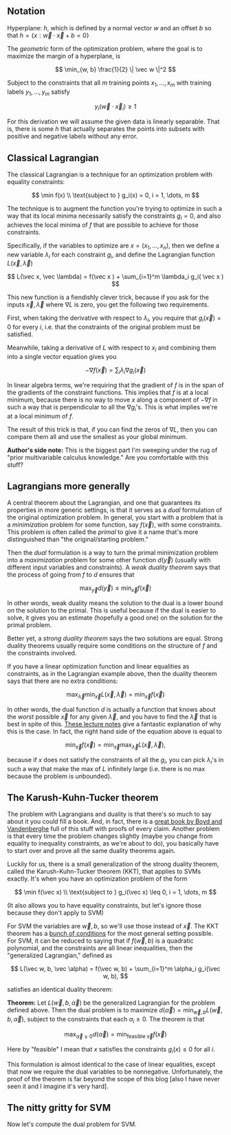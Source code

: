 ## Notation

Hyperplane: $h$, which is defined by a normal vector $w$ and an offset $b$ so that $h = \{ x : \vec w \cdot \vec x + b = 0 \}$

The *geometric* form of the optimization problem, where the goal is to maximize the margin of a hyperplane, is

$$
\min_{w, b} \frac{1}{2} \| \vec w \|^2
$$

Subject to the constraints that all $m$ training points $x_1, \dots, x_m$ with training labels $y_1, \dots, y_m$ satisfy

$$
y_i( \vec w \cdot  \vec x_i) \geq 1
$$

For this derivation we will assume the given data is linearly separable. That is, there is some $h$ that actually separates the points into subsets with positive and negative labels without any error.

## Classical Lagrangian 

The classical Lagrangian is a technique for an optimization problem with equality constraints:

$$
\min f(x) \\ 
\text{subject to } g_i(x) = 0, i = 1, \dots, m
$$

The technique is to augment the function you're trying to optimize in such a way that its local minima necessarily satisfy the constraints $g_i = 0$, and also achieves the local minima of $f$ that are possible to achieve for those constraints.

Specifically, if the variables to optimize are $x = (x_1, \dots, x_n)$, then we define a new variable $\lambda_i$ for each constraint $g_i$, and define the Lagrangian function $L(\vec x, \vec \lambda)$

$$
L(\vec x, \vec \lambda) = f(\vec x ) + \sum_{i=1}^m \lambda_i g_i( \vec x )
$$

This new function is a fiendishly clever trick, because if you ask for the inputs $\vec x, \vec \lambda$ where $\nabla L$ is zero, you get the following two requirements.

First, when taking the derivative with respect to $\lambda_i$, you require that $g_i( \vec x) = 0$ for every $i$, i.e. that the constraints of the original problem must be satisfied.

Meanwhile, taking a derivative of $L$ with respect to $x_i$ and combining them into a single vector equation gives you

$$
-\nabla f( \vec x ) = \sum_i \lambda_i \nabla g_i(\vec x)
$$

In linear algebra terms, we're requiring that the gradient of $f$ is in the span of the gradients of the constraint functions. This implies that $f$ is at a local minimum, because there is no way to move $x$ along a component of $-\nabla f$ in such a way that is perpendicular to all the $\nabla g_i$'s. This is what implies we're at a local minimum of $f$.

The result of this trick is that, if you can find the zeros of $\nabla L$, then you can compare them all and use the smallest as your global minimum.

**Author's side note:** This is the biggest part I'm sweeping under the rug of "prior multivariable calculus knowledge." Are you comfortable with this stuff?

## Lagrangians more generally

A central theorem about the Lagrangian, and one that guarantees its properties in more generic settings, is that it serves as a *dual* formulation of the original optimization problem. In general, you start with a problem that is a *minimization* problem for some function, say $f(\vec x)$, with some constraints. This problem is often called the *primal* to give it a name that's more distinguished than "the original/starting problem." 

Then the *dual* formulation is a way to turn the primal minimization problem into a *maximization* problem for some other function $d(\vec y)$ (usually with different input variables and constraints). A *weak duality theorem* says that the process of going from $f$ to $d$ ensures that 

$$
\max_{\vec y} d(\vec y) \leq \min_{\vec x} f(\vec x)
$$

In other words, weak duality means the solution to the dual is a lower bound on the solution to the primal. This is useful because if the dual is easier to solve, it gives you an estimate (hopefully a good one) on the solution for the primal problem. 

Better yet, a *strong duality theorem* says the two solutions are equal. Strong duality theorems usually require some conditions on the structure of $f$ and the constraints involved.

If you have a linear optimization function and linear equalities as constraints, as in the Lagrangian example above, then the duality theorem says that there are no extra conditions:

$$
\max_{\vec \lambda} \min_{\vec x} L(\vec x, \vec \lambda) = \min_{\vec x} f(\vec x)
$$

In other words, the dual function $d$ is actually a function that knows about the *worst* possible $\vec x$ for any given $\vec \lambda$, and you have to find the $\vec \lambda$ that is best in spite of this. [These lecture notes](https://people.eecs.berkeley.edu/~klein/papers/lagrange-multipliers.pdf) give a fantastic explanation of why this is the case. In fact, the right hand side of the equation above is equal to 

$$ 
\min_{\vec x} f(\vec x) = \min_{\vec x} \max_{\vec \lambda} L(\vec x, \vec \lambda),
$$

because if $x$ does not satisfy the constraints of all the $g_i$, you can pick $\lambda_i$'s in such a way that make the max of $L$ infinitely large (i.e. there is no max because the problem is unbounded).

## The Karush-Kuhn-Tucker theorem

The problem with Lagrangians and duality is that there's so much to say about it you could fill a book. And, in fact, there is a [great book by Boyd and Vandenberghe](http://stanford.edu/~boyd/cvxbook/) full of this stuff with proofs of every claim. Another problem is that every time the problem changes slightly (maybe you change from equality to inequality constraints, as we're about to do), you basically have to start over and prove all the same duality theorems again.

Luckily for us, there is a small generalization of the strong duality theorem, called the Karush-Kuhn-Tucker theorem (KKT), that applies to SVMs exactly. It's when you have an optimization problem of the form

$$
\min f(\vec x) \\ 
\text{subject to } g_i(\vec x) \leq 0, i = 1, \dots, m
$$

(It also allows you to have equality constraints, but let's ignore those because they don't apply to SVM)

For SVM the variables are $\vec w, b$, so we'll use those instead of $\vec x$. The KKT theorem has a [bunch of conditions](https://en.wikipedia.org/wiki/Karush%E2%80%93Kuhn%E2%80%93Tucker_conditions#Regularity_conditions_.28or_constraint_qualifications.29) for the most general setting possible. For SVM, it can be reduced to saying that if $f(\vec w, b)$ is a quadratic polynomial, and the constraints are all linear inequalities, then the "generalized Lagrangian," defined as

$$
L(\vec w, b, \vec \alpha) = f(\vec w, b) + \sum_{i=1}^m \alpha_i g_i(\vec w, b),
$$

satisfies an identical duality theorem:

**Theorem:** Let $L(\vec w, b, \vec \alpha)$ be the generalized Lagrangian for the problem defined above. Then the dual problem is to maximize $d(\vec \alpha) = \min_{\vec w, b} L(\vec w, b, \vec \alpha)$, subject to the constraints that each $\alpha_i \geq 0$. The theorem is that 

$$
\max_{\vec \alpha \geq 0} d(\vec \alpha) = \min_{\text{feasible } \vec x} f(\vec x)
$$

Here by "feasible" I mean that $x$ satisfies the constraints $g_i(x) \leq 0$ for all $i$.

This formulation is almost identical to the case of linear equalities, except that now we require the dual variables to be nonnegative. Unfortunately, the proof of the theorem is far beyond the scope of this blog [also I have never seen it and I imagine it's very hard].

## The nitty gritty for SVM

Now let's compute the dual problem for SVM.


